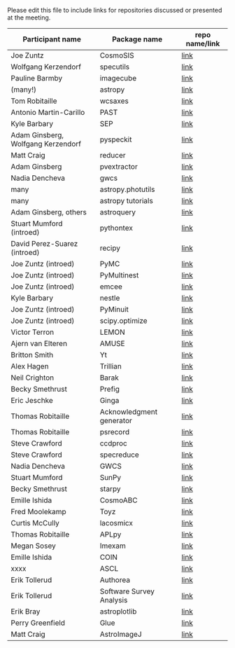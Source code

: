 Please edit this file to include links for repositories discussed or presented at the meeting.

| Participant name      | Package name           | repo name/link  |
| ------------- |-------------| -----|
|Joe Zuntz   |        CosmoSIS     |  [link](https://bitbucket.org/joezuntz/cosmosis/wiki/development)     |
|Wolfgang Kerzendorf | specutils | [link](https://github.com/astropy/specutils)|
|Pauline Barmby | imagecube | [link](https://github.com/sophiathl/imagecube)|
|(many!) | astropy|[link](https://github.com/astropy/astropy)|
|Tom Robitaille| wcsaxes|[link](https://github.com/astrofrog/wcsaxes)|
| Antonio Martin-Carillo| PAST|[link]()|
| Kyle Barbary| SEP|[link](https://github.com/kbarbary/sep)|
|Adam Ginsberg, Wolfgang Kerzendorf |pyspeckit| [link](https://github.com/pyspeckit/pyspeckit)|
|Matt Craig| reducer| [link](https://github.com/mwcraig/reducer)|
|Adam Ginsberg| pvextractor| [link](https://github.com/radio-astro-tools/pvextractor)|
|Nadia Dencheva| gwcs|[link](https://github.com/spacetelescope/gwcs)|
|many| astropy.photutils|[link](https://github.com/astropy/photutils)|
|many| astropy tutorials|[link](https://github.com/astropy/astropy-tutorials)|
|Adam Ginsberg, others| astroquery|[link](https://github.com/astropy/astroquery)|
|Stuart Mumford (introed)|pythontex|[link](https://github.com/gpoore/pythontex)|
|David Perez-Suarez (introed)|recipy|[link](https://github.com/recipy/recipy)|
|Joe Zuntz (introed)|PyMC| [link](http://pymc-devs.github.io/pymc/index.html)|
|Joe Zuntz (introed)|PyMultinest| [link](https://github.com/JohannesBuchner/PyMultiNest)|
|Joe Zuntz (introed)|emcee| [link](http://dan.iel.fm/emcee/current/)|
|Kyle Barbary|nestle|[link](https://github.com/kbarbary/nestle)|
|Joe Zuntz (introed)|PyMinuit|[link](https://github.com/jpivarski/pyminuit)|
|Joe Zuntz (introed)|scipy.optimize|[link](https://github.com/jpivarski/pyminuit)|
| Victor Terron			| LEMON					 | [link](https://github.com/vterron/lemon) |
| Ajern van Elteren		| AMUSE					 | [link](http://amusecode.org) |
| Britton Smith			| Yt					 | [link](http://yt-project.org) |
| Alex Hagen			| Trillian				 | [link](http://trillianverse.org) |
| Neil Crighton			| Barak					 | [link](https://github.com/nhmc/Barak) |
| Becky Smethrust		| Prefig 				 | [link](https://github.com/rjsmethurst/prefig) |
| Eric Jeschke			| Ginga					 | [link](https://github.com/ejeschke/ginga) |
| Thomas Robitaille 	| Acknowledgment generator | [link](http://astrofrog.github.io/acknowledgment-generator) |
| Thomas Robitaille		| psrecord				 | [link](https://github.com/astrofrog/psrecord) |
| Steve Crawford		| ccdproc				 | [link](https://github.com/astropy/ccdproc) |
| Steve Crawford		| specreduce			 | [link](https://github.com/crawfordsm/specreduce) |
| Nadia Dencheva		| GWCS					 | [link]() |
| Stuart Mumford		| SunPy					 | [link](http://sunpy.org) |
| Becky Smethrust		| starpy				 | [link](https://github.com/zooniverse/starpy) |
| Emille Ishida			| CosmoABC				 | [link](http://cosmoabc.readthedocs.org/en/latest) |
| Fred Moolekamp		| Toyz					 | [link](http://fred3m.github.io/toyz/)
| Curtis McCully		| lacosmicx				 | [link](https://github.com/cmccully/lacosmicx) |
| Thomas Robitaille		| APLpy					 | [link](https://aplpy.github.io) |
| Megan Sosey			| Imexam				 | [link](http://imexam.readthedocs.org/imexam/index.html) |
| Emille Ishida			| COIN					 | [link](http://cointoolbox.github.io) |
| xxxx					| ASCL					 | [link](http://ascl.net) |
| Erik Tollerud			| Authorea				 | [link](https://www.authorea.com) |
| Erik Tollerud			| Software Survey Analysis | [link](https://github.com/eteq/software_survey_analysis) |
| Erik Bray 			| astroplotlib			| [link](http://astroplotlib.stsci.edu) |
| Perry Greenfield 		| Glue					| [link](http://www.glueviz.org/en/stable/) |
| Matt Craig			| AstroImageJ			| [link](http://www.astro.louisville.edu/software/astroimagej/) |